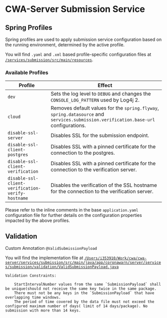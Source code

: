 # CWA-Server Submission Service

## Spring Profiles

Spring profiles are used to apply submission service configuration based on the running environment, determined by the active profile.

You will find `.yaml` and `.xml` based profile-specific configuration files at [`/services/submission/src/main/resources`](/services/submission/src/main/resources).

### Available Profiles

Profile                                           | Effect
--------------------------------------------------|-------------
`dev`                                             | Sets the log level to `DEBUG` and changes the `CONSOLE_LOG_PATTERN` used by Log4j 2.
`cloud`                                           | Removes default values for the `spring.flyway`, `spring.datasource` and `services.submission.verification.base-url` configurations.
`disable-ssl-server`                              | Disables SSL for the submission endpoint.
`disable-ssl-client-postgres`                     | Disables SSL with a pinned certificate for the connection to the postgres.
`disable-ssl-client-verification`                 | Disables SSL with a pinned certificate for the connection to the verification server.
`disable-ssl-client-verification-verify-hostname` | Disables the verification of the SSL hostname for the connection to the verification server.

Please refer to the inline comments in the base `application.yaml` configuration file for further details on the configuration properties impacted by the above profiles.

## Validation

Custom Annotation `@ValidSubmissionPayload`
   
You will find the implementation file at [`/Users/i353910/Work/cwa/cwa-server/services/submission/src/main/java/app/coronawarn/server/services/submission/validation/ValidSubmissionPayload.java`](/Users/i353910/Work/cwa/cwa-server/services/submission/src/main/java/app/coronawarn/server/services/submission/validation/ValidSubmissionPayload.java)
   
    Validation Constraints:

        StartIntervalNumber values from the same `SubmissionPayload` shall be unique(should not receive the same key twice in the same package.
        There must not be any keys in the `SubmissionPayload` that have overlapping time windows.
        The period of time covered by the data file must not exceed the configured maximum number of days( limit of 14 days/package). No submission with more than 14 keys.
